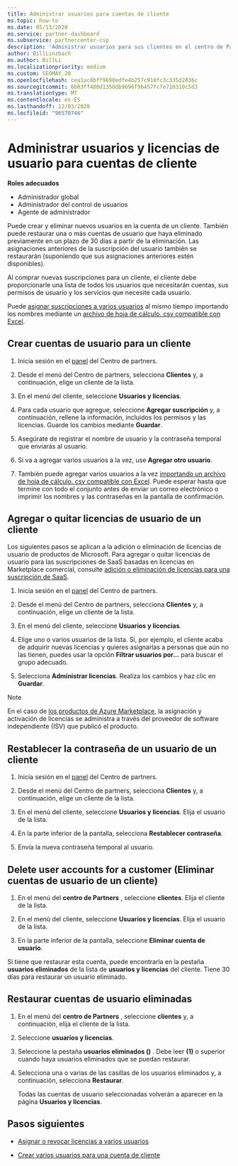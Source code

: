 ```yaml
---
title: Administrar usuarios para cuentas de cliente
ms.topic: how-to
ms.date: 05/13/2020
ms.service: partner-dashboard
ms.subservice: partnercenter-csp
description: 'Administrar usuarios para sus clientes en el centro de Partners: crear cuentas de usuario, agregar o quitar licencias de usuario, restablecer contraseñas y eliminar o restaurar cuentas de usuario.'
author: BillLinzbach
ms.author: BillLi
ms.localizationpriority: medium
ms.custom: SEOMAY.20
ms.openlocfilehash: cea1ac8bff9690edfe4b257c910fc3c335d2836c
ms.sourcegitcommit: 6b03ff400d1350db9696f9b457fcfe710310c5d3
ms.translationtype: MT
ms.contentlocale: es-ES
ms.lasthandoff: 12/03/2020
ms.locfileid: "96570746"
---
```

# <a name="manage-users-and-user-licenses-for-customer-accounts"></a>Administrar usuarios y licencias de usuario para cuentas de cliente 

**Roles adecuados**

- Administrador global
- Administrador del control de usuarios
- Agente de administrador


Puede crear y eliminar nuevos usuarios en la cuenta de un cliente. También puede restaurar una o más cuentas de usuario que haya eliminado previamente en un plazo de 30 días a partir de la eliminación. Las asignaciones anteriores de la suscripción del usuario también se restaurarán (suponiendo que sus asignaciones anteriores estén disponibles).

Al comprar nuevas suscripciones para un cliente, el cliente debe proporcionarle una lista de todos los usuarios que necesitarán cuentas, sus permisos de usuario y los servicios que necesite cada usuario.  

Puede [asignar suscripciones a varios usuarios](bulk-license-provisioning-for-multiple-users.md) al mismo tiempo importando los nombres mediante un [archivo de hoja de cálculo. csv compatible con Excel](adding-multiple-users-to-a-customer-account.md).

<a href="" id="createuseraccounts"></a>

## <a name="create-user-accounts-for-a-customer"></a>Crear cuentas de usuario para un cliente

1. Inicia sesión en el [panel](https://partner.microsoft.com/dashboard) del Centro de partners.

2. Desde el menú del Centro de partners, selecciona **Clientes** y, a continuación, elige un cliente de la lista.

3. En el menú del cliente, seleccione **Usuarios y licencias**.

4. Para cada usuario que agregue, seleccione **Agregar suscripción** y, a continuación, rellene la información, incluidos los permisos y las licencias. Guarde los cambios mediante **Guardar**.

5. Asegúrate de registrar el nombre de usuario y la contraseña temporal que enviarás al usuario.

6. Si va a agregar varios usuarios a la vez, use **Agregar otro usuario**.

7. También puede agregar varios usuarios a la vez [importando un archivo de hoja de cálculo. csv compatible con Excel](adding-multiple-users-to-a-customer-account.md). Puede esperar hasta que termine con todo el conjunto antes de enviar un correo electrónico o imprimir los nombres y las contraseñas en la pantalla de confirmación.

<a href="" id="userlicensing"></a>

## <a name="add-or-remove-user-licenses-for-a-customer"></a>Agregar o quitar licencias de usuario de un cliente

Los siguientes pasos se aplican a la adición o eliminación de licencias de usuario de productos de Microsoft. Para agregar o quitar licencias de usuario para las suscripciones de SaaS basadas en licencias en Marketplace comercial, consulte [adición o eliminación de licencias para una suscripción de SaaS](csp-commercial-marketplace-manage.md#add-or-remove-licenses-for-a-saas-subscription).

1. Inicia sesión en el [panel](https://partner.microsoft.com/dashboard) del Centro de partners.

2. Desde el menú del Centro de partners, selecciona **Clientes** y, a continuación, elige un cliente de la lista.

3. En el menú del cliente, seleccione **Usuarios y licencias**.

4. Elige uno o varios usuarios de la lista. Si, por ejemplo, el cliente acaba de adquirir nuevas licencias y quieres asignarlas a personas que aún no las tienen, puedes usar la opción **Filtrar usuarios por...** para buscar el grupo adecuado.

5. Selecciona **Administrar licencias**. Realiza los cambios y haz clic en **Guardar**.

> [!NOTE]
> En el caso de [los productos de Azure Marketplace](csp-commercial-marketplace-manage.md#assign-licenses-and-activate-a-subscription-on-behalf-of-a-customer), la asignación y activación de licencias se administra a través del proveedor de software independiente (ISV) que publicó el producto.

<a href="" id="resetpassword"></a>

## <a name="reset-a-users-password-for-a-customer"></a>Restablecer la contraseña de un usuario de un cliente

1. Inicia sesión en el [panel](https://partner.microsoft.com/dashboard) del Centro de partners.

2. Desde el menú del Centro de partners, selecciona **Clientes** y, a continuación, elige un cliente de la lista.

3. En el menú del cliente, seleccione **Usuarios y licencias**. Elija el usuario de la lista.

4. En la parte inferior de la pantalla, selecciona **Restablecer contraseña**. 

5. Envía la nueva contraseña temporal al usuario.

<a href="" id="deleteuseraccounts"></a>

## <a name="delete-user-accounts-for-a-customer"></a>Delete user accounts for a customer (Eliminar cuentas de usuario de un cliente)

1. En el menú del **centro de Partners** , seleccione **clientes**. Elija el cliente de la lista.

2. En el menú del cliente, seleccione **Usuarios y licencias**. Elija el usuario de la lista.

3. En la parte inferior de la pantalla, seleccione **Eliminar cuenta de usuario**.

Si tiene que restaurar esta cuenta, puede encontrarla en la pestaña **usuarios eliminados** de la lista de **usuarios y licencias** del cliente. Tiene 30 días para restaurar un usuario eliminado.

<a href="" id="restoreuseraccounts"></a>

## <a name="restore-deleted-user-accounts"></a>Restaurar cuentas de usuario eliminadas

1. En el menú del **centro de Partners** , seleccione **clientes** y, a continuación, elija el cliente de la lista.

2. Seleccione **usuarios y licencias**.

3. Seleccione la pestaña **usuarios eliminados ()** . Debe leer **(1)** o superior cuando haya usuarios eliminados que se puedan restaurar.

4. Selecciona una o varias de las casillas de los usuarios eliminados y, a continuación, selecciona **Restaurar**.

    Todas las cuentas de usuario seleccionadas volverán a aparecer en la página **Usuarios y licencias**.

## <a name="next-steps"></a>Pasos siguientes

- [Asignar o revocar licencias a varios usuarios](bulk-license-provisioning-for-multiple-users.md)

- [Crear varios usuarios para una cuenta de cliente](adding-multiple-users-to-a-customer-account.md)